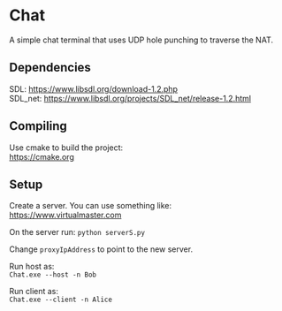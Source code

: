 # Chat
A simple chat terminal that uses UDP hole punching to traverse the NAT.

## Dependencies
SDL: https://www.libsdl.org/download-1.2.php  
SDL_net: https://www.libsdl.org/projects/SDL_net/release-1.2.html  

## Compiling
Use cmake to build the project:  
https://cmake.org

## Setup
Create a server. You can use something like:  
https://www.virtualmaster.com

On the server run:
`python serverS.py`

Change `proxyIpAddress` to point to the new server.

Run host as:  
`Chat.exe --host -n Bob`

Run client as:  
`Chat.exe --client -n Alice`

